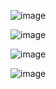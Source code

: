 ![image](https://user-images.githubusercontent.com/7644450/162770138-0b063627-a061-4bf3-94e8-fa1cb5389a7b.png)

![image](https://user-images.githubusercontent.com/7644450/162771290-38cf9266-05d3-4b7a-9918-1b54e104cfa0.png)

![image](https://user-images.githubusercontent.com/7644450/162771604-f9b0fe97-473d-4138-8a54-f73e4f3b7cb2.png)

![image](https://user-images.githubusercontent.com/7644450/162771936-bf88bcf1-557e-4afd-ab5d-ddb516c14aaa.png)
